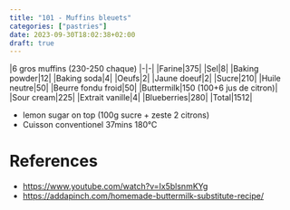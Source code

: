 ```yaml
---
title: "101 - Muffins bleuets"
categories: ["pastries"]
date: 2023-09-30T18:02:38+02:00
draft: true
---
```


|6 gros muffins (230-250 chaque)
|-|-|
|Farine|375|
|Sel|8|
|Baking powder|12|
|Baking soda|4|
|Oeufs|2|
|Jaune doeuf|2|
|Sucre|210|
|Huile neutre|50|
|Beurre fondu froid|50|
|Buttermilk|150 (100+6 jus de citron)|
|Sour cream|225|
|Extrait vanille|4|
|Blueberries|280|
|Total|1512|

- lemon sugar on top (100g sucre + zeste 2 citrons)
- Cuisson conventionel 37mins 180°C

# References
- https://www.youtube.com/watch?v=Ix5blsnmKYg
- https://addapinch.com/homemade-buttermilk-substitute-recipe/
